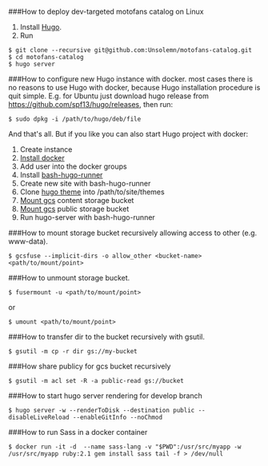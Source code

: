 ###How to deploy dev-targeted motofans catalog on Linux
1. Install [Hugo](https://gohugo.io/overview/installing/).
1. Run
```
$ git clone --recursive git@github.com:Unsolemn/motofans-catalog.git
$ cd motofans-catalog
$ hugo server
```

###How to configure new Hugo instance with docker.
 most cases there is no reasons to use Hugo with docker, because Hugo installation procedure is quit simple. E.g. for Ubuntu just download hugo release from https://github.com/spf13/hugo/releases, then run:
```
$ sudo dpkg -i /path/to/hugo/deb/file
``` 
And that's all.
But if you like you can also start Hugo project with docker:

1. Create instance
1. [Install docker](https://docs.docker.com/engine/installation/)
1. Add user into the docker groups
1. Install [bash-hugo-runner](https://github.com/Unsolemn/bash-hugo-runner)
1. Create new site with bash-hugo-runner
1. Clone [hugo theme](https://github.com/Unsolemn/motofans-catalog-hugo-theme) into /path/to/site/themes
1. [Mount gcs](https://cloud.google.com/compute/docs/disks/gcs-buckets) content storage bucket
1. [Mount gcs](https://cloud.google.com/compute/docs/disks/gcs-buckets) public storage bucket
1. Run hugo-server with bash-hugo-runner


###How to mount storage bucket recursively allowing access to other (e.g. www-data).
```
$ gcsfuse --implicit-dirs -o allow_other <bucket-name> <path/to/mount/point>
```
###How to unmount storage bucket.
```
$ fusermount -u <path/to/mount/point>
```
or
```
$ umount <path/to/mount/point>
```
###How to transfer dir to the bucket recursively with gsutil.
```
$ gsutil -m cp -r dir gs://my-bucket
```
###How share publicy for gcs bucket recursively
```
$ gsutil -m acl set -R -a public-read gs://bucket
``` 
###How to start hugo server rendering for develop branch
```
$ hugo server -w --renderToDisk --destination public --disableLiveReload --enableGitInfo --noChmod
```
###How to run Sass in a docker container
```
$ docker run -it -d  --name sass-lang -v "$PWD":/usr/src/myapp -w /usr/src/myapp ruby:2.1 gem install sass tail -f > /dev/null
```
